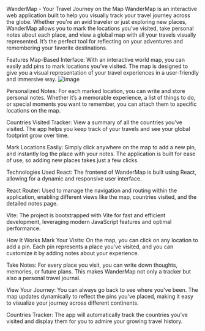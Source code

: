 WanderMap - Your Travel Journey on the Map
WanderMap is an interactive web application built to help you visually track your travel journey across the globe. Whether you're an avid traveler or just exploring new places, WanderMap allows you to mark the locations you’ve visited, take personal notes about each place, and view a global map with all your travels visually represented. It’s the perfect tool for reflecting on your adventures and remembering your favorite destinations.

Features
Map-Based Interface: With an interactive world map, you can easily add pins to mark locations you’ve visited. The map is designed to give you a visual representation of your travel experiences in a user-friendly and immersive way.
![image](https://github.com/user-attachments/assets/26c858b1-c101-4df6-87a7-b6010ff0ae25)

Personalized Notes: For each marked location, you can write and store personal notes. Whether it’s a memorable experience, a list of things to do, or special moments you want to remember, you can attach them to specific locations on the map.

Countries Visited Tracker: View a summary of all the countries you’ve visited. The app helps you keep track of your travels and see your global footprint grow over time.

Mark Locations Easily: Simply click anywhere on the map to add a new pin, and instantly log the place with your notes. The application is built for ease of use, so adding new places takes just a few clicks.

Technologies Used
React: The frontend of WanderMap is built using React, allowing for a dynamic and responsive user interface.

React Router: Used to manage the navigation and routing within the application, enabling different views like the map, countries visited, and the detailed notes page.

Vite: The project is bootstrapped with Vite for fast and efficient development, leveraging modern JavaScript features and optimal performance.

How It Works
Mark Your Visits: On the map, you can click on any location to add a pin. Each pin represents a place you’ve visited, and you can customize it by adding notes about your experience.

Take Notes: For every place you visit, you can write down thoughts, memories, or future plans. This makes WanderMap not only a tracker but also a personal travel journal.

View Your Journey: You can always go back to see where you've been. The map updates dynamically to reflect the pins you've placed, making it easy to visualize your journey across different continents.

Countries Tracker: The app will automatically track the countries you’ve visited and display them for you to admire your growing travel history.
